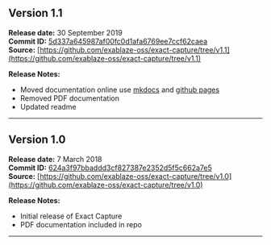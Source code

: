 ## Version 1.1
**Release date:** 30 September 2019 </br>
**Commit ID:** [5d337a645987af00fc0d1afa6769ee7ccf62caea](https://github.com/exablaze-oss/exact-capture/commit/5d337a645987af00fc0d1afa6769ee7ccf62caea) </br>
**Source:** [https://github.com/exablaze-oss/exact-capture/tree/v1.1](https://github.com/exablaze-oss/exact-capture/tree/v1.1)

**Release Notes:**

* Moved documentation online use [mkdocs](https://www.mkdocs.org/) and [github pages](https://pages.github.com/)
* Removed PDF documentation
* Updated readme

---------------------------------------

## Version 1.0
**Release date:** 7 March 2018 </br>
**Commit ID:**  [624a3f97bbaddd3cf827387e2352d5f5c662a7e5](https://github.com/exablaze-oss/exact-capture/commit/624a3f97bbaddd3cf827387e2352d5f5c662a7e5) </br>
**Source:** [https://github.com/exablaze-oss/exact-capture/tree/v1.0](https://github.com/exablaze-oss/exact-capture/tree/v1.0)

**Release Notes:**

* Initial release of Exact Capture
* PDF documentation included in repo

---------------------------------------
